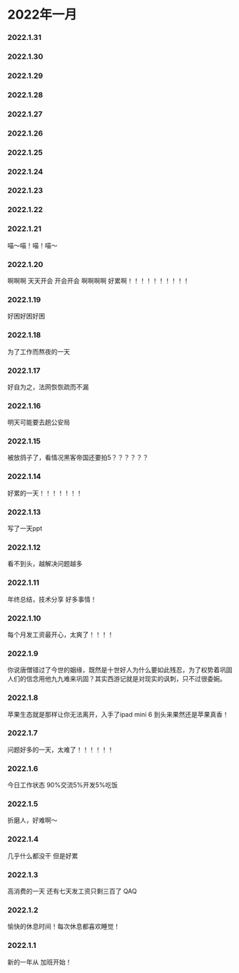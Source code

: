 # 2022年一月

### 2022.1.31

### 2022.1.30 

### 2022.1.29 

### 2022.1.28 

### 2022.1.27
 
### 2022.1.26 

### 2022.1.25 

### 2022.1.24 

### 2022.1.23 

### 2022.1.22 

### 2022.1.21
喵～喵！喵！喵～
### 2022.1.20 
啊啊啊 天天开会 开会开会 啊啊啊啊 好累啊！！！！！！！！！！
### 2022.1.19
好困好困好困 
### 2022.1.18
为了工作而熬夜的一天
### 2022.1.17  
好自为之，法网恢恢疏而不漏
### 2022.1.16
明天可能要去趟公安局
### 2022.1.15
被放鸽子了，看情况黑客帝国还要拍5？？？？？？
### 2022.1.14
好累的一天！！！！！！！
### 2022.1.13
写了一天ppt
### 2022.1.12
看不到头，越解决问题越多
### 2022.1.11
年终总结，技术分享 好多事情！
### 2022.1.10
每个月发工资最开心，太爽了！！！！
### 2022.1.9
你说唐僧错过了今世的姻缘，既然是十世好人为什么要如此残忍，为了权势着巩固人们的信念用他九九难来巩固？其实西游记就是对现实的讽刺，只不过很委婉。 
### 2022.1.8
苹果生态就是那样让你无法离开，入手了ipad mini 6 到头来果然还是苹果真香！
### 2022.1.7
问题好多的一天，太难了！！！！！！
### 2022.1.6
今日工作状态 90%交流5%开发5%吃饭
### 2022.1.5
折磨人，好难啊～
### 2022.1.4
几乎什么都没干 但是好累
### 2022.1.3
高消费的一天 还有七天发工资只剩三百了 QAQ
### 2022.1.2
愉快的休息时间！每次休息都喜欢睡觉！ 
### 2022.1.1
新的一年从 加班开始！
